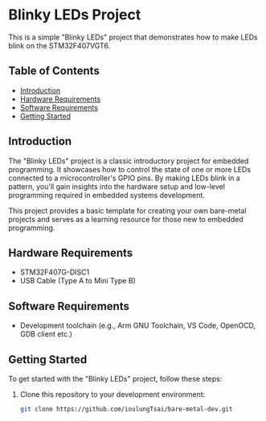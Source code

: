 # Blinky LEDs Project

This is a simple "Blinky LEDs" project that demonstrates how to make LEDs blink on the STM32F407VGT6. 

## Table of Contents

- [Introduction](#introduction)
- [Hardware Requirements](#hardware-requirements)
- [Software Requirements](#software-requirements)
- [Getting Started](#getting-started)

## Introduction

The "Blinky LEDs" project is a classic introductory project for embedded programming. It showcases how to control the state of one or more LEDs connected to a microcontroller's GPIO pins. By making LEDs blink in a pattern, you'll gain insights into the hardware setup and low-level programming required in embedded systems development.

This project provides a basic template for creating your own bare-metal projects and serves as a learning resource for those new to embedded programming.

## Hardware Requirements

- STM32F407G-DISC1
- USB Cable (Type A to Mini Type B)

## Software Requirements

- Development toolchain (e.g., Arm GNU Toolchain, VS Code, OpenOCD, GDB client etc.)

## Getting Started

To get started with the "Blinky LEDs" project, follow these steps:

1. Clone this repository to your development environment:

   ```bash
   git clone https://github.com/ioulungTsai/bare-metal-dev.git

